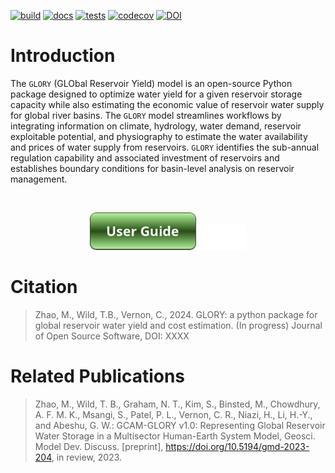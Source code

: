 [![build](https://github.com/JGCRI/glory/actions/workflows/build.yml/badge.svg?branch=main)](https://github.com/JGCRI/glory/actions/workflows/build.yml)
[![docs](https://github.com/JGCRI/glory/actions/workflows/docs.yml/badge.svg?branch=main)](https://github.com/JGCRI/glory/actions/workflows/docs.yml)
[![tests](https://github.com/JGCRI/glory/actions/workflows/test.yml/badge.svg?branch=main)](https://github.com/JGCRI/glory/actions/workflows/test.yml)
[![codecov](https://codecov.io/gh/jgcri/glory/graph/badge.svg?token=TTH482Y1UD)](https://codecov.io/gh/jgcri/glory)
[![DOI](https://zenodo.org/badge/707872858.svg)](https://zenodo.org/doi/10.5281/zenodo.12693017)


# Introduction

The `GLORY` (GLObal Reservoir Yield) model is an open-source Python package designed to optimize water yield for a given reservoir storage capacity while also estimating the economic value of reservoir water supply for global river basins. The `GLORY` model streamlines workflows by integrating information on climate, hydrology, water demand, reservoir exploitable potential, and physiography to estimate the water availability and prices of water supply from reservoirs. ``GLORY`` identifies the sub-annual regulation capability and associated investment of reservoirs and establishes boundary conditions for basin-level analysis on reservoir management.

<br>

<p align="center">
<a href="https://jgcri.github.io/glory/" target="_blank"><img src="https://github.com/JGCRI/jgcricolors/blob/main/vignettes/button_user_guide.PNG?raw=true" 
alt="https://jgcri.github.io/glory/" height="60"/></a>
<img src="https://github.com/JGCRI/jgcricolors/blob/main/vignettes/button_divider.PNG?raw=true" height="40"/>
</p>

# Citation

> Zhao, M., Wild, T.B., Vernon, C., 2024. GLORY: a python package for global reservoir water yield and cost estimation. (In progress) Journal of Open Source Software, DOI: XXXX


# Related Publications

> Zhao, M., Wild, T. B., Graham, N. T., Kim, S., Binsted, M., Chowdhury, A. F. M. K., Msangi, S., Patel, P. L., Vernon, C. R., Niazi, H., Li, H.-Y., and Abeshu, G. W.: GCAM-GLORY v1.0: Representing Global Reservoir Water Storage in a Multisector Human-Earth System Model, Geosci. Model Dev. Discuss. [preprint], https://doi.org/10.5194/gmd-2023-204, in review, 2023.


